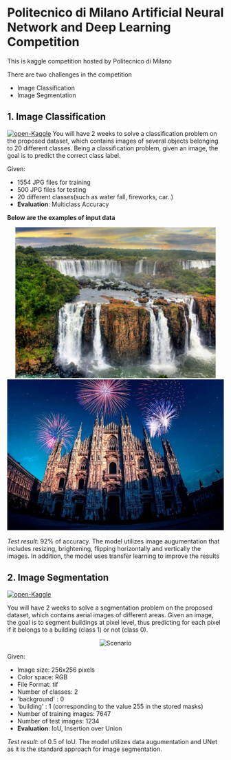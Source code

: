 # Politecnico di Milano Artificial Neural Network and Deep Learning Competition
This is kaggle competition hosted by Politecnico di Milano

There are two challenges in the competition
 - Image Classification 
 - Image Segmentation
 

## 1. Image Classification
[![open-Kaggle](https://img.shields.io/badge/open-Kaggle-4791CD.svg)](https://www.kaggle.com/c/ann-and-dl-image-classification)
You will have 2 weeks to solve a classification problem on the proposed dataset, which contains images of several objects belonging to 20 different classes. Being a classification problem, given an image, the goal is to predict the correct class label. 

Given:
 - 1554 JPG files for training
 - 500 JPG files for testing
 - 20 different classes(such as water fall, fireworks, car..)
 - **Evaluation**: Multiclass Accuracy

**Below are the examples of input data**
<p align="center">
    <img height="350" src="IMG/waterFall.jpg"> <img height="350" src="IMG/Firework.jpg"> 
</p>

*Test result*: 92% of accuracy. The model utilizes image augumentation that includes resizing, brightening, flipping horizontally and vertically the images. In addition, the model uses transfer learning to improve the results

## 2. Image Segmentation
[![open-Kaggle](https://img.shields.io/badge/open-Kaggle-4791CD.svg)](https://www.kaggle.com/c/ann-and-dl-image-segmentation)

You will have 2 weeks to solve a segmentation problem on the proposed dataset, which contains aerial images of different areas. Given an image, the goal is to segment buildings at pixel level, thus predicting for each pixel if it belongs to a building (class 1) or not (class 0).

<p align="center">
    <img src="https://i.imgur.com/dPF8QEH.png" width="500" alt="Scenario"/>
</p>

Given:
 - Image size: 256x256 pixels
 - Color space: RGB
 - File Format: tif
 - Number of classes: 2
 - 'background' : 0
 - 'building' : 1 (corresponding to the value 255 in the stored masks)
 - Number of training images: 7647
 - Number of test images: 1234
 - **Evaluation**: IoU, Insertion over Union

*Test result*: of 0.5 of IoU. The model utilizes data augumentation and UNet as it is the standard approach for image segmentation.

